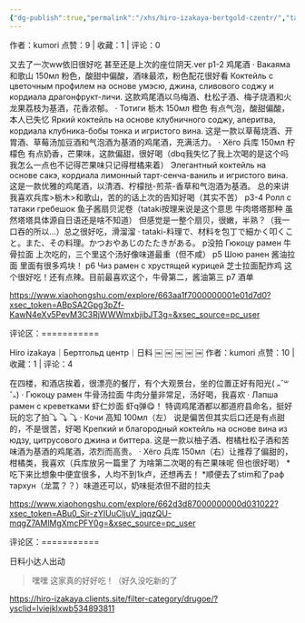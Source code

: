 ```yaml
---
{"dg-publish":true,"permalink":"/xhs/hiro-izakaya-bertgold-czentr/","tags":["rednote"]}
---
```


作者：kumori
点赞：9   |   收藏：1   |   评论：0

又去了一次ww依旧很好吃 甚至还是上次的座位阴天.ver
p1-2 鸡尾酒
· Вакаяма 和歌山 150мл 粉色，酸甜中偏酸，酒味最浓，粉色配花很好看
Коктейль с цветочным профилем на основе умэсю, джина, сливового соджу и кордиала драгонфрукт-личи. 这款鸡尾酒以乌梅酒、杜松子酒、梅子烧酒和火龙果荔枝为基酒，花香浓郁。
· Тотиги 栃木 150мл 橙色 有点气泡，酸甜偏酸，本人已失忆
Яркий коктейль на основе клубничного соджу, аперитва, кордиала клубника-бобы тонка и игристого вина. 这是一款以草莓烧酒、开胃酒、草莓汤加豆酒和气泡酒为基酒的鸡尾酒，充满活力。
· Хёго 兵库 150мл 柠檬色 有点奶香，芒果味，这款偏甜，很好喝（dbq我失忆了我上次喝的是这个吗我怎么一点也不记得芒果味只记得柑橘来着）
Элегантный коктейль на основе сакэ, кордиала лимонный тарт-сенча-ваниль и игристого вина. 这是一款优雅的鸡尾酒，以清酒、柠檬挞-煎茶-香草和气泡酒为基酒。
总的来讲我喜欢兵库>栃木>和歌山，苦的的话上次的告知好喝（其实不苦）
p3-4 Ролл с татаки гребешок 鱼子酱扇贝泥卷（tataki按理来说是这个意思 牛肉塔塔那种 虽然塔塔具体源自日语还是啥不知道） 但感觉是一整个扇贝，很嫩，半熟？（我一口吞的所以…）总之很好吃，滑溜溜
· tataki-料理で、材料を包丁で細かく叩くこと。また、その料理。かつおやあじのたたきがある。
p没拍 Гюкоцу рамен 牛骨拉面 上次吃的，三个里这个汤好像味道最重（但不咸）
p5 Шою ранен 酱油拉面 里面有很多鸡块！
p6 Чиз рамен с хрустящей курицей 芝士拉面配炸鸡 这个很好吃！还有点辣。目前最喜欢这个，牛骨第二，酱油第三
p7 酒单

https://www.xiaohongshu.com/explore/663aa1f7000000001e01d7d0?xsec_token=ABpSA2Gpg3pZf-KawN4eXv5PevM3C3RjWWWmxbjibJT3g=&xsec_source=pc_user

评论区：===========


Hiro izakaya｜Бертгольд центр｜日料
￼
￼
￼
￼
￼
作者：kumori
点赞：10   |   收藏：1   |   评论：4

在四楼，和酒店挨着，很漂亮的餐厅，有个大观景台，坐的位置正好有阳光( ᎔˘꒳˘᎔)
· Гюкоцу рамен 牛骨汤拉面 牛肉分量非常足，汤好喝，我喜欢
· Лапша рамен с креветками 虾仁炒面 虾q弹😋！
特调鸡尾酒都以都道府县命名，挺好玩的忘了拍⤵ ⤵ ⤵
· Кочи 高知 100мл（左） 说是偏苦但其实后口还是有点甜的，不是很苦，好喝
Крепкий и благородный коктейль на основе вина из юдзу, цитрусового джина и биттера. 这是一款以柚子酒、柑橘杜松子酒和苦味酒为基酒的鸡尾酒，浓烈而高贵。
· Хёго 兵库 150мл（右）让推荐了偏甜的，柑橘类，我喜欢（兵库放另一篇里了 为啥第二次喝的有芒果味呢 但也很好喝）
*吃下来比想象中便宜很多，人均不到1k卢，还想再去！
*顺便去了stim和了раф тархун（龙蒿？？）味道还可以，奶味挺浓但不甜的拉夫

https://www.xiaohongshu.com/explore/662d3d87000000000d031022?xsec_token=ABu0_Sjr-zYIUuCIjuV_jqqzQU-mqgZ7AMlMgXmcPFY0g=&xsec_source=pc_user

评论区：===========

日料小达人出动

> 嘿嘿 这家真的好好吃！（好久没吃新的了



https://hiro-izakaya.clients.site/filter-category/drugoe/?ysclid=lviejklxwb534893811
